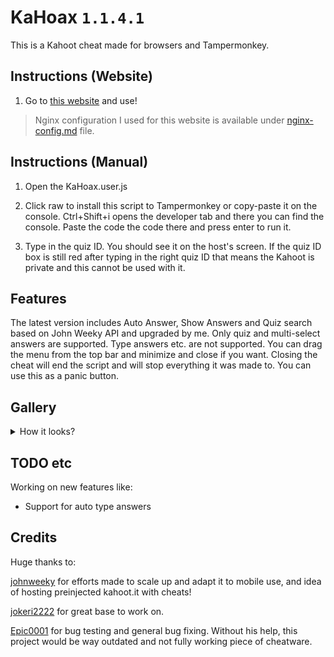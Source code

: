 
# KaHoax `1.1.4.1`

This is a Kahoot cheat made for browsers and Tampermonkey.

## Instructions (Website)

1. Go to [this website](https://kahoax.krwclassic.com) and use!

> Nginx configuration I used for this website is available under [nginx-config.md](https://github.com/KRWCLASSIC/KaHoax/blob/main/nginx-config.md) file.

## Instructions (Manual)

1. Open the KaHoax.user.js

2. Click raw to install this script to Tampermonkey or copy-paste it on the console. Ctrl+Shift+i opens the developer tab and there you can find the console. Paste the code the code there and press enter to run it.

3. Type in the quiz ID. You should see it on the host's screen. If the quiz ID box is still red after typing in the right quiz ID that means the Kahoot is private and this cannot be used with it.

## Features

The latest version includes Auto Answer, Show Answers and Quiz search based on John Weeky API and upgraded by me. Only quiz and multi-select answers are supported. Type answers etc. are not supported. You can drag the menu from the top bar and minimize and close if you want. Closing the cheat will end the script and will stop everything it was made to. You can use this as a panic button.

## Gallery

<details>
<summary>How it looks?</summary>

![KaHoax1](https://github.com/user-attachments/assets/77ab5153-76dd-4921-b08a-fc7d40c94fb5)

![KaHoax2](https://github.com/user-attachments/assets/04b33000-2d21-4766-86ff-2406de382abd)

<img src="https://github.com/user-attachments/assets/8163d803-2593-4fa2-9196-955c456a1295" alt="KaHoaxMobile" width="200"/>

</details>

## TODO etc

Working on new features like:

- Support for auto type answers

## Credits

Huge thanks to:

[johnweeky](https://github.com/johnweeky) for efforts made to scale up and adapt it to mobile use, and idea of hosting preinjected kahoot.it with cheats!

[jokeri2222](github.com/jokeri2222) for great base to work on.

[Epic0001](https://github.com/Epic0001) for bug testing and general bug fixing. Without his help, this project would be way outdated and not fully working piece of cheatware.

